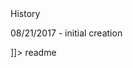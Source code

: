<snippet>
  <content><![CDATA[
# ${1:Chen First Personal Page}
This is my very first Personal Page. It is an on-going project to be updated as I go thru the Web Development Class with GA.

## History
08/21/2017 - initial creation

]]></content>
  <tabTrigger>readme</tabTrigger>
</snippet>
